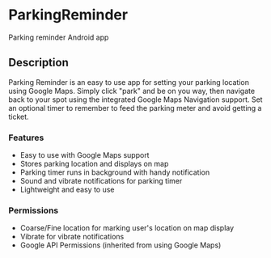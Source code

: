 # ParkingReminder
Parking reminder Android app

## Description
Parking Reminder is an easy to use app for setting your parking location using Google Maps. Simply click "park" and be on you way, then navigate back to your spot using the integrated Google Maps Navigation support. Set an optional timer to remember to feed the parking meter and avoid getting a ticket.

### Features
* Easy to use with Google Maps support
* Stores parking location and displays on map
* Parking timer runs in background with handy notification
* Sound and vibrate notifications for parking timer
* Lightweight and easy to use

### Permissions
* Coarse/Fine location for marking user's location on map display
* Vibrate for vibrate notifications
* Google API Permissions (inherited from using Google Maps)
